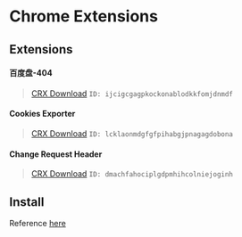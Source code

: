 Chrome Extensions
===

Extensions
---

#### 百度盘-404

 > [CRX Download][1] `ID: ijcigcgagpkockonablodkkfomjdnmdf` 

#### Cookies Exporter

 > [CRX Download][3] `ID: lcklaonmdgfgfpihabgjpnagagdobona` 

#### Change Request Header

 > [CRX Download][5] `ID: dmachfahociplgdpmhihcolniejoginh` 

Install
---

Reference [here][I]


 [0]: https://github.com/aa65535/chrome-extensions/tree/master/baidupan-404
 [1]: https://github.com/aa65535/chrome-extensions/raw/master/baidupan-404.crx
 [2]: https://github.com/aa65535/chrome-extensions/tree/master/cookies-exporter
 [3]: https://github.com/aa65535/chrome-extensions/raw/master/cookies-exporter.crx
 [4]: https://github.com/aa65535/chrome-extensions/tree/master/change-header
 [5]: https://github.com/aa65535/chrome-extensions/raw/master/change-header.crx
 [I]: http://www.itechzero.com/technology/pieces/windows/prevent-chrome-shielding-unofficial-extensions-tutorial/

